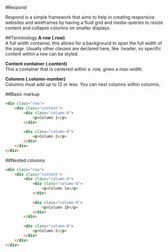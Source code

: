 #Respond

Respond is a simple framework that aims to help in creating responsive websites and wireframes by having a fluid grid and media-queries to resize content and collapse columns on smaller displays.

##Terminology
**A row (.row)**  
A full width container, this allows for a background to span the full width of the page. Usually other classes are declared here, like .header, so specific content within a row can be styled.

**Content container (.content)**  
This a container that is centered within a .row, given a max-width.

**Columns (.column-number)**  
Columns must add up to 12 or less. You can nest columns within columns.

##Basic markup
```html
<div class="row">
    <div class="content">
        <div class="column-6">
            <p>Column 1</p>
        </div>
        
        <div class="column-6">
            <p>Column 2</p>
        </div>
    </div>
</div>
```

##Nested columns
```html
<div class="row">
    <div class="content">
        <div class="column-6">
            <div class="column-6">
                <p>Column 1a</p>
            </div>
            
            <div class="column-6">
                <p>Column 1b</p>
            </div>
        </div>
        
        <div class="column-6">
            <p>Column 2</p>
        </div>
    </div>
</div>
```
